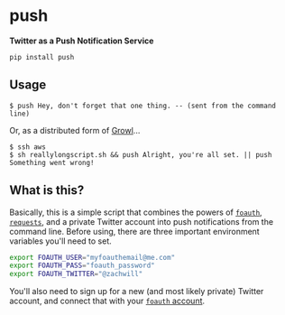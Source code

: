 push
====

**Twitter as a Push Notification Service**

```
pip install push
```


Usage
-----

```
$ push Hey, don't forget that one thing. -- (sent from the command line)
```

Or, as a distributed form of [Growl][growl]...

```
$ ssh aws
$ sh reallylongscript.sh && push Alright, you're all set. || push Something went wrong!
```


What is this?
-------------

Basically, this is a simple script that combines the powers of [`foauth`][foauth],
[`requests`][req], and a private Twitter account into push notifications from the
command line. Before using, there are three important environment variables
you'll need to set.

```bash
export FOAUTH_USER="myfoauthemail@me.com"
export FOAUTH_PASS="foauth_password"
export FOAUTH_TWITTER="@zachwill"
```

You'll also need to sign up for a new (and most likely private) Twitter account,
and connect that with your [`foauth` account][foauth].


[foauth]: https://foauth.org/
[growl]:  http://growl.info/
[req]:    http://docs.python-requests.org/en/latest/
